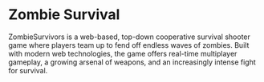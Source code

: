 # Zombie Survival

ZombieSurvivors is a web-based, top-down cooperative survival shooter game where players team up to fend off endless waves of zombies. Built with modern web technologies, the game offers real-time multiplayer gameplay, a growing arsenal of weapons, and an increasingly intense fight for survival.